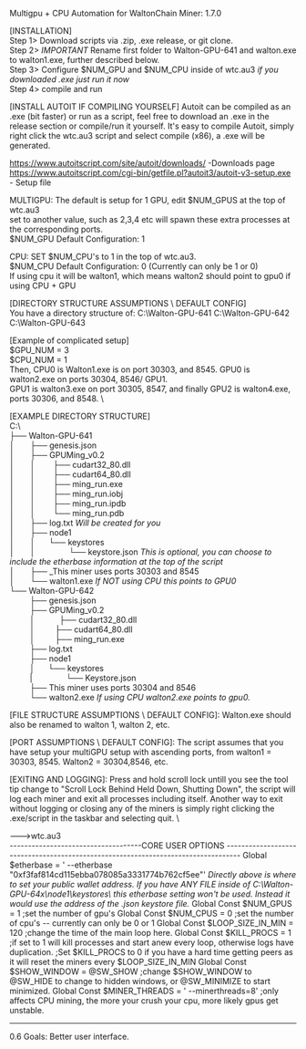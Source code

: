 Multigpu + CPU Automation for WaltonChain Miner: 1.7.0

[INSTALLATION]  \
Step 1> Download scripts via .zip, .exe release, or git clone.  \
Step 2> *IMPORTANT* Rename first folder to Walton-GPU-641 and walton.exe to walton1.exe, further described below.  \
Step 3> Configure $NUM_GPU and $NUM_CPU inside of wtc.au3 *if you downloaded .exe just run it now* \
Step 4> compile and run  

[INSTALL AUTOIT IF COMPILING YOURSELF]
Autoit can be compiled as an .exe (bit faster) or run as a script, feel free to download an .exe in the release section or compile/run it yourself.
It's easy to compile Autoit, simply right click the wtc.au3 script and select compile (x86), a .exe will be generated.

https://www.autoitscript.com/site/autoit/downloads/ -Downloads page  \
https://www.autoitscript.com/cgi-bin/getfile.pl?autoit3/autoit-v3-setup.exe - Setup file

MULTIGPU: The default is setup for 1 GPU, edit $NUM_GPUS at the top of wtc.au3 \
set to another value, such as 2,3,4 etc will spawn these extra processes at the corresponding ports.  \
$NUM_GPU Default Configuration: 1  

CPU: SET $NUM_CPU's to 1 in the top of wtc.au3.  \
$NUM_CPU Default Configuration: 0 (Currently can only be 1 or 0)  \
If using cpu it will be walton1, which means walton2 should point to gpu0 if using CPU + GPU

[DIRECTORY STRUCTURE ASSUMPTIONS \ DEFAULT CONFIG]  
You have a directory structure of:
C:\Walton-GPU-641
C:\Walton-GPU-642
C:\Walton-GPU-643 

[Example of complicated setup] \
$GPU_NUM = 3 \
$CPU_NUM = 1 \
Then, CPU0 is Walton1.exe is on port 30303, and 8545.  GPU0 is walton2.exe on ports 30304, 8546/ GPU1. \
GPU1 is walton3.exe on port 30305, 8547, and finally GPU2 is walton4.exe, ports 30306, and 8548. \

[EXAMPLE DIRECTORY STRUCTURE]  \
C:\  \
├── Walton-GPU-641  \
│       ├── genesis.json  \
│       ├── GPUMing_v0.2     
│       │        ├── cudart32_80.dll  \
│       │        ├── cudart64_80.dll  \
│       │        ├── ming_run.exe   
│       │        ├── ming_run.iobj  \
│       │        ├── ming_run.ipdb   
│       │        └── ming_run.pdb  \
│       ├── log.txt   *Will be created for you*  \
│       ├── node1  \
│       │      └── keystores  \
│       │                   └── keystore.json *This is optional, you can choose to include the etherbase information at the top of the script*  \
│       ├── _This miner uses ports 30303 and 8545  \
│       └── walton1.exe  *If NOT using CPU this points to GPU0*  \
└── Walton-GPU-642   
         ├── genesis.json  \
         ├── GPUMing_v0.2   
         │            ├── cudart32_80.dll  \
         │         ├── cudart64_80.dll  \
         │         ├── ming_run.exe  \
         ├── log.txt  \
         ├── node1  \
         │      └── keystores   
         |                   └── Keystore.json  \
         ├── This miner uses ports 30304 and 8546  \
         └── walton2.exe  *If using CPU walton2.exe points to gpu0.*

[FILE STRUCTURE ASSUMPTIONS \ DEFAULT CONFIG]:
Walton.exe should also be renamed to walton 1, walton 2, etc.

[PORT ASSUMPTIONS \ DEFAULT CONFIG]:
The script assumes that you have setup your multiGPU setup with ascending ports, from walton1 = 30303, 8545.  Walton2 = 30304,8546, etc.

[EXITING AND LOGGING]:
Press and hold scroll lock untill you see the tool tip change to "Scroll Lock Behind Held Down, Shutting Down", the script will log each miner and exit all processes including itself.
Another way to exit without logging or closing any of the miners is simply right clicking the .exe/script in the taskbar and selecting quit. \


--->wtc.au3 \
------------------------------------CORE USER OPTIONS ----------------------------------------------------------------------------------
Global $etherbase = ' --etherbase "0xf3faf814cd115ebba078085a3331774b762cf5ee"'
*Directly above is where to set your public wallet address.*
*If you have ANY FILE inside of C:\Walton-GPU-64x\node1\keystores\ this etherbase setting won't be used.*
*Instead it would use the address of the .json keystore file.*
Global Const $NUM_GPUS = 1                      ;set the number of gpu's
Global Const $NUM_CPUS = 0                      ;set the number of cpu's -- currently can only be 0 or 1
Global Const $LOOP_SIZE_IN_MIN = 120            ;change the time of the main loop here.
Global Const $KILL_PROCS = 1 ;if set to 1 will kill processes and start anew every loop, otherwise logs have duplication.
;Set $KILL_PROCS to 0 if you have a hard time getting peers as it will reset the miners every $LOOP_SIZE_IN_MIN
Global Const $SHOW_WINDOW = @SW_SHOW  ;change $SHOW_WINDOW to @SW_HIDE to change to hidden windows, or @SW_MINIMIZE to start minimized.
Global Const $MINER_THREADS = ' --minerthreads=8' ;only affects CPU mining, the more your crush your cpu, more likely gpus get unstable.

----------------------------------------------------------------------------------------------------------------------------------------



0.6 Goals: Better user interface.



